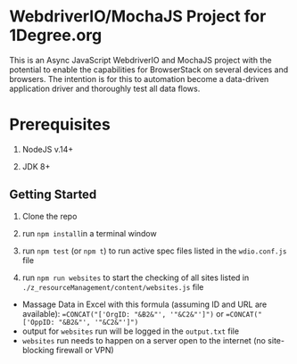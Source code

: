 # WebdriverIO/MochaJS Project for 1Degree.org

This is an Async JavaScript WebdriverIO and MochaJS project with the potential to enable the capabilities for BrowserStack on several devices and browsers. The intention is for this to automation become a data-driven application driver and thoroughly test all data flows.

# Prerequisites

1.  NodeJS v.14+

2.  JDK 8+

## Getting Started

1.  Clone the repo

2.  run `npm install`in a terminal window

3.  run `npm test` (or `npm t`) to run active spec files listed in the `wdio.conf.js` file

4.  run `npm run websites` to start the checking of all sites listed in `./z_resourceManagement/content/websites.js` file

- Massage Data in Excel with this formula (assuming ID and URL are available): `=CONCAT("['OrgID: "&B2&"', '"&C2&"']")` or `=CONCAT("['OppID: "&B2&"', '"&C2&"']")`
- output for `websites` run will be logged in the `output.txt` file
- `websites` run needs to happen on a server open to the internet (no site-blocking firewall or VPN)
